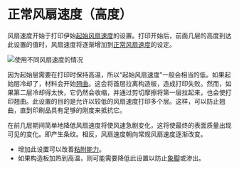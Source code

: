 正常风扇速度（高度）
====
风扇速度开始于打印伊始[起始风扇速度](cool_fan_speed_0.md)的设置。打印开始后，前面几层的高度到达此设置的值时，风扇速度将逐渐增加到[正常风扇速度](cool_fan_speed_min.md)的设定。

![使用不同风扇速度的情况](../images/cool_fan_speed.svg)

因为起始层需要在打印时保持高温，所以“起始风扇速度”一般会相当的低。如果起始层冷却了，材料会开始[翘曲](../troubleshooting/warping.md)。这会将首层拉离构造板，造成打印失败。然而，如果第二层冷却得太快，它仍然会收缩，并通过剪切摩擦将第一层拉起来，也会使打印翘曲。此设置的目的是允许以较低的风扇速度打印多个层。这样，可以防止翘曲，直到印刷品具有足够的刚度来抵抗它。

在前几层期间简单地降低风扇速度将使风速急剧变化，这将使最终的表面质量出现可见的变化。即产生条纹。相反，风扇速度朝向常规风扇速度逐渐改变。

* 增加此设置可以改善[粘附能力](../troubleshooting/bed_adhesion_problems.md)。
* 如果构造板加热到高温，则可能需要降低此设置以防止[象脚](../troubleshooting/elephants_foot.md)或渗出。
